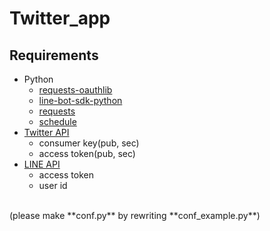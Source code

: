 # Twitter_app
## Requirements
- Python
  - [requests-oauthlib](https://github.com/requests/requests-oauthlib)
  - [line-bot-sdk-python](https://github.com/line/line-bot-sdk-python)
  - [requests](https://github.com/kennethreitz/requests)
  - [schedule](https://github.com/dbader/schedule) 
- [Twitter API](https://developer.twitter.com/)
  - consumer key(pub, sec)
  - access token(pub, sec)
- [LINE API](https://developers.line.biz/)
  - access token
  - user id
<br>
(please make **conf.py** by rewriting **conf_example.py**)
